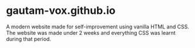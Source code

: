 # gautam-vox.github.io
A modern website made for self-improvement using vanilla HTML and CSS. The website was made under 2 weeks and everything CSS was learnt during that period.
